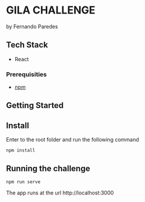 # GILA CHALLENGE

by Fernando Paredes


## Tech Stack
* React 

### Prerequisities
* [npm](https://www.npmjs.com/)


## Getting Started

## Install
Enter to the root folder and run the following command
```shell
npm install
```

## Running the challenge
```shell
npm run serve
```

The app runs at the url http://localhost:3000